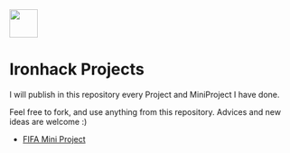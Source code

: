 <img src="[https://your-image-url.type](https://user-images.githubusercontent.com/121881874/230218313-db706314-4c0f-4d6b-8d6e-83053d88c503.png)" width="50" height="50">



# Ironhack Projects

I will publish in this repository every Project and MiniProject I have done.

Feel free to fork, and use anything from this repository.
Advices and new ideas are welcome :)

- [FIFA Mini Project](https://github.com/jesus-jpeg/IronhackProjects/tree/main/FIFA-project)


